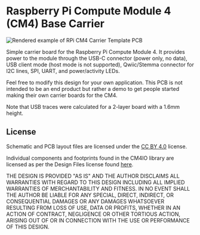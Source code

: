 # Raspberry Pi Compute Module 4 (CM4) Base Carrier

![Rendered example of RPi CM4 Carrier Template PCB](https://raw.githubusercontent.com/ShawnHymel/rpi-cm4-base-carrier/main/images/rpi-cm4-base-carrier-rendered.png)

Simple carrier board for the Raspberry Pi Compute Module 4. It provides power to the module through the USB-C connector (power only, no data), USB client mode (host mode is not supported), Qwiic/Stemma connector for I2C lines, SPI, UART, and power/activity LEDs.

Feel free to modify this design for your own application. This PCB is not intended to be an end product but rather a demo to get people started making their own carrier boards for the CM4.

Note that USB traces were calculated for a 2-layer board with a 1.6mm height.

## License

Schematic and PCB layout files are licensed under the [CC BY 4.0](https://creativecommons.org/licenses/by/2.0/) license.

Individual components and footprints found in the CM4IO library are licensed as per the Design Files license found [here](https://datasheets.raspberrypi.org/license.html).

THE DESIGN IS PROVIDED "AS IS" AND THE AUTHOR DISCLAIMS ALL WARRANTIES WITH REGARD TO THIS DESIGN INCLUDING ALL IMPLIED WARRANTIES OF MERCHANTABILITY AND FITNESS. IN NO EVENT SHALL THE AUTHOR BE LIABLE FOR ANY SPECIAL, DIRECT, INDIRECT, OR CONSEQUENTIAL DAMAGES OR ANY DAMAGES WHATSOEVER RESULTING FROM LOSS OF USE, DATA OR PROFITS, WHETHER IN AN ACTION OF CONTRACT, NEGLIGENCE OR OTHER TORTIOUS ACTION, ARISING OUT OF OR IN CONNECTION WITH THE USE OR PERFORMANCE OF THIS DESIGN.
